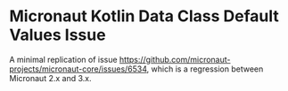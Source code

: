 # Micronaut Kotlin Data Class Default Values Issue 

A minimal replication of issue https://github.com/micronaut-projects/micronaut-core/issues/6534, which is a regression 
between Micronaut 2.x and 3.x.   
